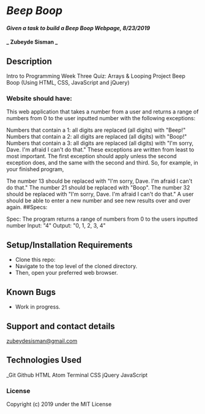 # _Beep Boop_

#### _Given a task to build a Beep Boop Webpage, 8/23/2019_
#### _ Zubeyde Sisman _

## Description
Intro to Programming Week Three Quiz: Arrays & Looping Project
Beep Boop (Using HTML, CSS, JavaScript and jQuery)

### Website should have:
This web application that takes a number from a user and returns a range of numbers from 0 to the user inputted number with the following exceptions:

Numbers that contain a 1: all digits are replaced (all digits) with "Beep!"
Numbers that contain a 2: all digits are replaced (all digits) with "Boop!"
Numbers that contain a 3: all digits are replaced (all digits) with "I'm sorry, Dave. I'm afraid I can't do that."
These exceptions are written from least to most important. The first exception should apply unless the second exception does, and the same with the second and third. So, for example, in your finished program,

The number 13 should be replaced with "I'm sorry, Dave. I'm afraid I can't do that."
The number 21 should be replaced with "Boop".
The number 32 should be replaced with "I'm sorry, Dave. I'm afraid I can't do that."
A user should be able to enter a new number and see new results over and over again.
##Specs:

Spec: The program returns a range of numbers from 0 to the users inputted number
Input: "4"
Output: "0, 1, 2, 3, 4"
## Setup/Installation Requirements

* Clone this repo:
* Navigate to the top level of the cloned directory.
* Then, open your preferred web browser.

## Known Bugs

* Work in progress.

## Support and contact details

 zubeydesisman@gmail.com


## Technologies Used

_Git Github  HTML Atom Terminal CSS jQuery JavaScript 

### License

Copyright (c) 2019 under the MIT License
